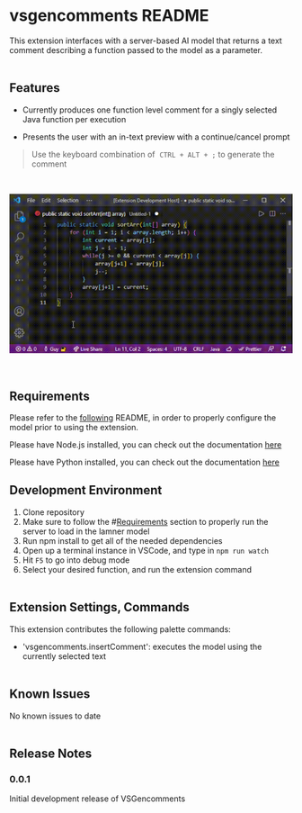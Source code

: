 # vsgencomments README

This extension interfaces with a server-based AI model that returns a text comment describing a function
passed to the model as a parameter.
\
&nbsp;

## Features

- Currently produces one function level comment for a singly selected Java function per execution

- Presents the user with an in-text preview with a continue/cancel prompt

> Use the keyboard combination of &nbsp;`CTRL + ALT + ;` to generate the comment

&nbsp;

![vsgen-gif](./documentation/vscode-extension-demo.gif)

&nbsp;

## Requirements

Please refer to the [following](https://github.com/Nathan-Nesbitt/CodeSummary) README, in order to properly configure the model prior to using the extension.

Please have Node.js installed, you can check out the documentation [here](https://nodejs.org/en/)

Please have Python installed, you can check out the documentation [here](https://www.python.org/downloads/)
&nbsp;

## Development Environment

1. Clone repository
2. Make sure to follow the #[Requirements](#requirements) section to properly run the server to load in the lamner model
3. Run npm install to get all of the needed dependencies
4. Open up a terminal instance in VSCode, and type in `npm run watch`
5. Hit `F5` to go into debug mode
6. Select your desired function, and run the extension command
\
&nbsp;

## Extension Settings, Commands

This extension contributes the following palette commands:

- 'vsgencomments.insertComment': executes the model using the currently selected text
\
&nbsp;

## Known Issues

No known issues to date
\
&nbsp;

## Release Notes

### 0.0.1

Initial development release of VSGencomments
